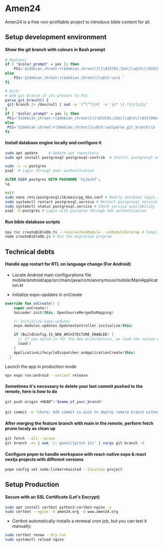 # Amen24
Amen24 is a free non-profitable project to introduce bible content for all.

## Setup development environment

#### Show the git branch with colours in Bash prompt
``` bash
# Replace:
if [ "$color_prompt" = yes ]; then
    PS1='${debian_chroot:+($debian_chroot)}\[\033[01;32m\]\u@\h\[\033[00m\]:\[\033[01;34m\]\w\[\033[00m\]\$ '
else
    PS1='${debian_chroot:+($debian_chroot)}\u@\h:\w\$ '
fi

# With:
# Add git branch if its present to PS1
parse_git_branch() {
 git branch 2> /dev/null | sed -e '/^[^*]/d' -e 's/* \(.*\)/(\1)/'
}
if [ "$color_prompt" = yes ]; then
 PS1='${debian_chroot:+($debian_chroot)}\[\033[01;32m\]\u@\h\[\033[00m\]:\[\033[01;34m\]\w\[\033[01;31m\]$(parse_git_branch)\[\033[00m\]\$ '
else
 PS1='${debian_chroot:+($debian_chroot)}\u@\h:\w$(parse_git_branch)\$ '
fi
```

####  Install database engine locally and configure it
``` bash
sudo apt update     # Update apt repository
sudo apt install postgresql postgresql-contrib  # Install postgresql and some additional utilities

sudo -i -u postgres
psql  # Login through peer authentication
```

``` sql
ALTER USER postgres WITH PASSWORD 'hiJack7';
\q
```

``` bash
exit
sudo nano /etc/postgresql/16/main/pg_hba.conf # Modify database login from peer to md5
sudo systemctl restart postgresql.service # Restart postgresql service
sudo systemctl status postgresql.service # Check service availability
psql -U postgres # Login with postgres through md5 authentication
```

#### Run bible database scripts
```bash
npx tsc createBibleDb.ts --resolveJsonModule --esModuleInterop # Compile the script to JS
node createBibleDb.js # Run the migration program
```

## Technical debts

#### Handle app restart for RTL on language change (For Android)
- Locate Android main configurations file
  mobile/android/app/src/main/java/com/anonymous/mobile/MainApplication.kt

- initialize expo-updates in onCreate
``` kt
override fun onCreate() {
    super.onCreate()
    SoLoader.init(this, OpenSourceMergedSoMapping)

    // Initialize expo-updates
    expo.modules.updates.UpdatesController.initialize(this)

    if (BuildConfig.IS_NEW_ARCHITECTURE_ENABLED) {
      // If you opted-in for the New Architecture, we load the native entry point for this app.
      load()
    }
    ApplicationLifecycleDispatcher.onApplicationCreate(this)
  }
```

Launch the app in production mode
``` bash
npx expo run:android --variant release

```

#### Sometimes it's necessary to delete your last commit pushed to the remote, here is how to do
``` bash
git push origin +HEAD^:"$name_of_your_branch"
```

#### 
``` bash
git commit -m "chore: Add commit to push to deploy remote branch without firing github actions [skip ci]"
```

#### After merging the feature branch with main in the remote, perform fetch prune localy as clean up
``` bash
git fetch --all --prune
git branch -vv | awk '/: gone]/{print $1}' | xargs git branch -d
```

#### Configure pnpm to handle workspace with react-native expo & react nextjs projects with different versions
``` bash
pnpm config set node-linker=hoisted --location project
```

## Setup Production

#### Secure with an SSL Certificate (Let's Encrypt)
``` bash
sudo apt install certbot python3-certbot-nginx -y
sudo certbot --nginx -d amen24.org -d www.amen24.org
```

- Certbot automatically installs a renewal cron job, but you can test it manually:
``` bash
sudo certbot renew --dry-run
sudo systemctl reload nginx
```
